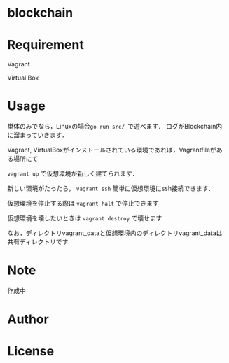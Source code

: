 # blockchain
# Requirement
 Vagrant
 
 Virtual Box

# Usage
単体のみでなら，Linuxの場合`go run src/ `で遊べます．
ログがBlockchain内に溜まっていきます．


Vagrant, VirtualBoxがインストールされている環境であれば，Vagrantfileがある場所にて

`vagrant up`
で仮想環境が新しく建てられます．

新しい環境がたったら，
`vagrant ssh`
簡単に仮想環境にssh接続できます．

仮想環境を停止する際は
`vagrant halt`
で停止できます

仮想環境を壊したいときは
`vagrant destroy`
で壊せます


なお，ディレクトリvagrant_dataと仮想環境内のディレクトリvagrant_dataは共有ディレクトリです
 
# Note
 作成中
# Author
 
# License
